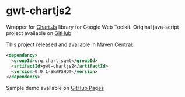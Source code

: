 gwt-chartjs2
=======

Wrapper for <a href="http://www.chartjs.org/">Chart.Js</a> library for Google Web Toolkit. Original java-script project available on <a href="https://github.com/nnnick/Chart.js">GitHub</a>



This project released and available in Maven Central:

```xml
<dependency>
  <groupId>org.chartjsgwt</groupId>
  <artifactId>gwt-chartjs2</artifactId>
  <version>0.0.1-SNAPSHOT</version>
</dependency>
```
Sample demo available on <a href="http://sidney3172.github.io/gwt-chartjs/">GitHub Pages</a>
